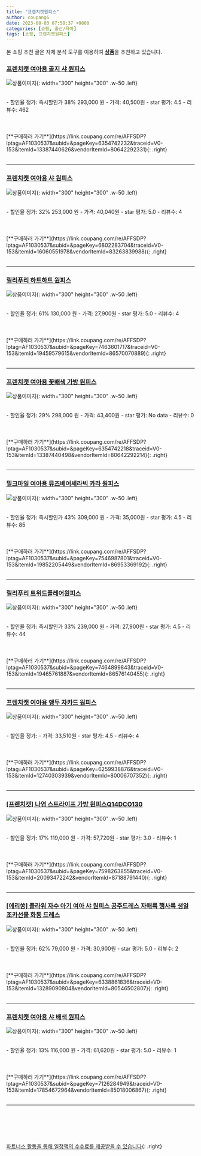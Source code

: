 ```yaml
---
title: "프렌치캣원피스"
author: coupang6
date: 2023-08-03 07:58:37 +0800
categories: [쇼핑, 출산/육아]
tags: [쇼핑, 프렌치캣원피스]
---
```


본 쇼핑 추천 글은 자체 분석 도구를 이용하여 [**상품**](https://link.coupang.com/a/bao1ui)을 추천하고 있습니다.

### [프렌치캣 여아용 골지 샤 원피스](https://link.coupang.com/re/AFFSDP?lptag=AF1030537&subid=&pageKey=6354742232&traceid=V0-153&itemId=13387440626&vendorItemId=80642292331)

![상품이미지](https://thumbnail8.coupangcdn.com/thumbnails/remote/230x230ex/image/rs_quotation_api/aza6mtqj/2db43b202ebc4daea02be89794e8da54.jpg){: width="300" height="300" .w-50 .left}


<br>
- 할인율 정가: 즉시할인가 38%  293,000   원
- 가격: 40,500원
- star 평가: 4.5
- 리뷰수: 462
<br>
<br>
<br>
<br>
[**구매하러 가기**](https://link.coupang.com/re/AFFSDP?lptag=AF1030537&subid=&pageKey=6354742232&traceid=V0-153&itemId=13387440626&vendorItemId=80642292331){: .right}
<br>
<br>

---

### [프렌치캣 여아용 샤 원피스](https://link.coupang.com/re/AFFSDP?lptag=AF1030537&subid=&pageKey=6802283704&traceid=V0-153&itemId=16060551978&vendorItemId=83263839988)

![상품이미지](https://thumbnail8.coupangcdn.com/thumbnails/remote/230x230ex/image/retail/images/2022/09/26/16/2/e6e0c3fe-c1ad-45b7-90fb-21a7221cd88e.jpg){: width="300" height="300" .w-50 .left}


<br>
- 할인율 정가: 32%  253,000   원
- 가격: 40,040원
- star 평가: 5.0
- 리뷰수: 4
<br>
<br>
<br>
<br>
[**구매하러 가기**](https://link.coupang.com/re/AFFSDP?lptag=AF1030537&subid=&pageKey=6802283704&traceid=V0-153&itemId=16060551978&vendorItemId=83263839988){: .right}
<br>
<br>

---

### [릴리푸리 하트하트 원피스](https://link.coupang.com/re/AFFSDP?lptag=AF1030537&subid=&pageKey=7463601717&traceid=V0-153&itemId=19459579615&vendorItemId=86570070889)

![상품이미지](https://thumbnail7.coupangcdn.com/thumbnails/remote/230x230ex/image/vendor_inventory/7d3c/2beca559020fbec8b56a72b82687bf375fe4a379d119159db04804f55e40.jpg){: width="300" height="300" .w-50 .left}


<br>
- 할인율 정가: 61%  130,000   원
- 가격: 27,900원
- star 평가: 5.0
- 리뷰수: 4
<br>
<br>
<br>
<br>
[**구매하러 가기**](https://link.coupang.com/re/AFFSDP?lptag=AF1030537&subid=&pageKey=7463601717&traceid=V0-153&itemId=19459579615&vendorItemId=86570070889){: .right}
<br>
<br>

---

### [프렌치캣 여아용 꽃배색 가방 원피스](https://link.coupang.com/re/AFFSDP?lptag=AF1030537&subid=&pageKey=6354742218&traceid=V0-153&itemId=13387440498&vendorItemId=80642292214)

![상품이미지](https://thumbnail7.coupangcdn.com/thumbnails/remote/230x230ex/image/rs_quotation_api/k2j9wvea/83a99f74897b4de097d0d3e390188b83.jpg){: width="300" height="300" .w-50 .left}


<br>
- 할인율 정가: 29%  298,000   원
- 가격: 43,400원
- star 평가: No data
- 리뷰수: 0
<br>
<br>
<br>
<br>
[**구매하러 가기**](https://link.coupang.com/re/AFFSDP?lptag=AF1030537&subid=&pageKey=6354742218&traceid=V0-153&itemId=13387440498&vendorItemId=80642292214){: .right}
<br>
<br>

---

### [밀크마일 여아용 뮤즈베어세라빅 카라 원피스](https://link.coupang.com/re/AFFSDP?lptag=AF1030537&subid=&pageKey=7546987801&traceid=V0-153&itemId=19852205449&vendorItemId=86953369192)

![상품이미지](https://thumbnail8.coupangcdn.com/thumbnails/remote/230x230ex/image/retail/images/2023/08/22/17/9/033bc226-f966-4a3f-aef2-5b3083b049b4.jpg){: width="300" height="300" .w-50 .left}


<br>
- 할인율 정가: 즉시할인가 43%  309,000   원
- 가격: 35,000원
- star 평가: 4.5
- 리뷰수: 85
<br>
<br>
<br>
<br>
[**구매하러 가기**](https://link.coupang.com/re/AFFSDP?lptag=AF1030537&subid=&pageKey=7546987801&traceid=V0-153&itemId=19852205449&vendorItemId=86953369192){: .right}
<br>
<br>

---

### [릴리푸리 트위드플레어원피스](https://link.coupang.com/re/AFFSDP?lptag=AF1030537&subid=&pageKey=7464899843&traceid=V0-153&itemId=19465761887&vendorItemId=86576140455)

![상품이미지](https://thumbnail7.coupangcdn.com/thumbnails/remote/230x230ex/image/vendor_inventory/7d5d/47d500dfbee295ac626aa14eaea1fee4a7841674173156c096a2200c2496.jpg){: width="300" height="300" .w-50 .left}


<br>
- 할인율 정가: 즉시할인가 33%  239,000   원
- 가격: 27,900원
- star 평가: 4.5
- 리뷰수: 44
<br>
<br>
<br>
<br>
[**구매하러 가기**](https://link.coupang.com/re/AFFSDP?lptag=AF1030537&subid=&pageKey=7464899843&traceid=V0-153&itemId=19465761887&vendorItemId=86576140455){: .right}
<br>
<br>

---

### [프렌치캣 여아용 앵두 자카드 원피스](https://link.coupang.com/re/AFFSDP?lptag=AF1030537&subid=&pageKey=6259938876&traceid=V0-153&itemId=12740303939&vendorItemId=80006707352)

![상품이미지](https://thumbnail10.coupangcdn.com/thumbnails/remote/230x230ex/image/retail/images/2021/12/29/11/3/8083e6ce-a778-4800-8605-0800ea7dd99f.jpg){: width="300" height="300" .w-50 .left}


<br>
- 할인율 정가: 
- 가격: 33,510원
- star 평가: 4.5
- 리뷰수: 4
<br>
<br>
<br>
<br>
[**구매하러 가기**](https://link.coupang.com/re/AFFSDP?lptag=AF1030537&subid=&pageKey=6259938876&traceid=V0-153&itemId=12740303939&vendorItemId=80006707352){: .right}
<br>
<br>

---

### [[프렌치캣] 나염 스트라이프 가방 원피스Q14DCO130](https://link.coupang.com/re/AFFSDP?lptag=AF1030537&subid=&pageKey=7598263855&traceid=V0-153&itemId=20093472242&vendorItemId=87188791440)

![상품이미지](https://thumbnail9.coupangcdn.com/thumbnails/remote/230x230ex/image/vendor_inventory/8109/57b4e97769c669e92d9b1af8396906c0a7616db6d48ecbc8cb97e5035caa.jpg){: width="300" height="300" .w-50 .left}


<br>
- 할인율 정가: 17%  119,000   원
- 가격: 57,720원
- star 평가: 3.0
- 리뷰수: 1
<br>
<br>
<br>
<br>
[**구매하러 가기**](https://link.coupang.com/re/AFFSDP?lptag=AF1030537&subid=&pageKey=7598263855&traceid=V0-153&itemId=20093472242&vendorItemId=87188791440){: .right}
<br>
<br>

---

### [[에리쏭] 플라워 자수 아기 여아 샤 원피스 공주드레스 자매룩 행사룩 생일 조카선물 화동 드레스](https://link.coupang.com/re/AFFSDP?lptag=AF1030537&subid=&pageKey=6338861836&traceid=V0-153&itemId=13289090804&vendorItemId=80546502807)

![상품이미지](https://thumbnail8.coupangcdn.com/thumbnails/remote/230x230ex/image/vendor_inventory/1735/442232c31bd3c96287e15c039b96383cf1b38e587c0e33c89b4594b7e746.JPG){: width="300" height="300" .w-50 .left}


<br>
- 할인율 정가: 62%  79,000   원
- 가격: 30,900원
- star 평가: 5.0
- 리뷰수: 2
<br>
<br>
<br>
<br>
[**구매하러 가기**](https://link.coupang.com/re/AFFSDP?lptag=AF1030537&subid=&pageKey=6338861836&traceid=V0-153&itemId=13289090804&vendorItemId=80546502807){: .right}
<br>
<br>

---

### [프렌치캣 여아용 샤 배색 원피스](https://link.coupang.com/re/AFFSDP?lptag=AF1030537&subid=&pageKey=7126284949&traceid=V0-153&itemId=17854672964&vendorItemId=85018006867)

![상품이미지](https://thumbnail7.coupangcdn.com/thumbnails/remote/230x230ex/image/rs_quotation_api/wdwsrut3/818b0f6313194b4cab64a9a9582411c8.jpg){: width="300" height="300" .w-50 .left}


<br>
- 할인율 정가: 13%  116,000   원
- 가격: 61,620원
- star 평가: 5.0
- 리뷰수: 1
<br>
<br>
<br>
<br>
[**구매하러 가기**](https://link.coupang.com/re/AFFSDP?lptag=AF1030537&subid=&pageKey=7126284949&traceid=V0-153&itemId=17854672964&vendorItemId=85018006867){: .right}
<br>
<br>

---
<br><br><br><br><br> [파트너스 활동을 통해 일정액의 수수료를 제공받을 수 있습니다](https://link.coupang.com/a/bao1ui){: .right}